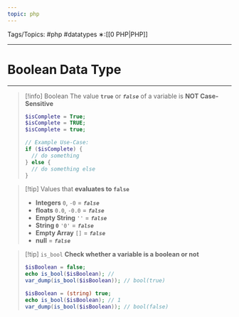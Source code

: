 ```yaml
---
topic: php
---
```

Tags/Topics: #php #datatypes 
∗:[[0 PHP|PHP]]

---
# Boolean Data Type

--- 

>[!info] Boolean
>The value __`true`__ or ___`false`___ of a variable is __NOT Case-Sensitive__
>```php
>$isComplete = True;
>$isComplete = TRUE;
>$isComplete = true;
>
>// Example Use-Case:
>if ($isComplete) {
>	// do something
>} else {
>	// do something else
>}
>```

>[!tip] Values that __evaluates to `false`__
>
> - __Integers__ `0`, `-0` = ___`false`___
> - __floats__ `0.0`, `-0.0` = ___`false`___
> - __Empty String__ `''` = ___`false`___
> - __String `0`__ `'0'` = ___`false`___
> - __Empty Array__ `[]` = ___`false`___
> - __null__ = ___`false`___

> [!tip] `is_bool` 
>__Check whether a variable is a  boolean or not__
> ```php
> $isBoolean = false;
> echo is_bool($isBoolean); // 
> var_dump(is_bool($isBoolean)); // bool(true)
> 
> $isBoolean = (string) true;
> echo is_bool($isBoolean); // 1 
> var_dump(is_bool($isBoolean)); // bool(false)
> ```


